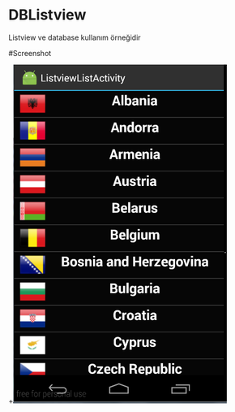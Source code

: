 # DBListview

Listview ve database kullanım örneğidir


#Screenshot

+![screen](https://github.com/kendalbozkurt/DBListview/blob/master/app/src/main/res/screen.png)
